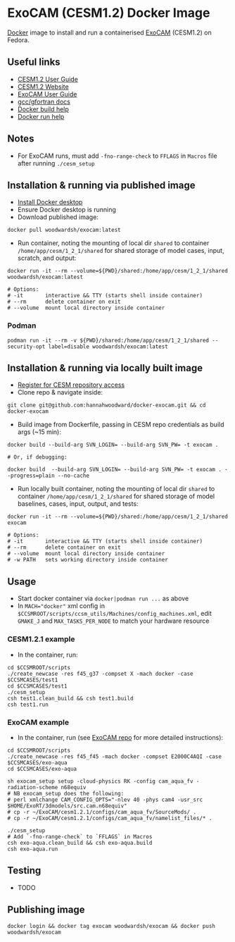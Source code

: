 # ExoCAM (CESM1.2) Docker Image

[Docker](https://www.docker.com/) image to install and run a containerised [ExoCAM](https://github.com/storyofthewolf/ExoCAM) (CESM1.2) on Fedora.


## Useful links

* [CESM1.2 User Guide](https://www2.cesm.ucar.edu/models/cesm1.2/cesm/doc/usersguide/ug.pdf)
* [CESM1.2 Website](https://www2.cesm.ucar.edu/models/cesm1.2/tags/index.html)
* [ExoCAM User Guide](https://github.com/storyofthewolf/ExoCAM/blob/master/cesm1.2.1/instructions/general_instructions.txt)
* [gcc/gfortran docs](https://gcc.gnu.org/onlinedocs/gfortran/index.html#SEC_Contents)
* [Docker build help](https://docs.docker.com/engine/reference/commandline/build/)
* [Docker run help](https://docs.docker.com/engine/reference/commandline/run/)


## Notes

* For ExoCAM runs, must add `-fno-range-check` to `FFLAGS` in `Macros` file after running `./cesm_setup`


## Installation & running via published image

* [Install Docker desktop](https://www.docker.com/get-started)
* Ensure Docker desktop is running
* Download published image:

```
docker pull woodwardsh/exocam:latest
```

* Run container, noting the mounting of local dir `shared` to container `/home/app/cesm/1_2_1/shared` for shared storage of model cases, input, scratch, and output:

```
docker run -it --rm --volume=${PWD}/shared:/home/app/cesm/1_2_1/shared woodwardsh/exocam:latest

# Options:
# -it       interactive && TTY (starts shell inside container)
# --rm      delete container on exit
# --volume  mount local directory inside container
```


### Podman

```
podman run -it --rm -v ${PWD}/shared:/home/app/cesm/1_2_1/shared --security-opt label=disable woodwardsh/exocam:latest
```


## Installation & running via locally built image


* [Register for CESM repository access](https://www2.cesm.ucar.edu/models/register/)
* Clone repo & navigate inside:

```
git clone git@github.com:hannahwoodward/docker-exocam.git && cd docker-exocam
```

* Build image from Dockerfile, passing in CESM repo credentials as build args (~15 min):

```
docker build --build-arg SVN_LOGIN= --build-arg SVN_PW= -t exocam .

# Or, if debugging:

docker build  --build-arg SVN_LOGIN= --build-arg SVN_PW= -t exocam . --progress=plain --no-cache
```

* Run locally built container, noting the mounting of local dir `shared` to container `/home/app/cesm/1_2_1/shared` for shared storage of model baselines, cases, input, output, and tests:

```
docker run -it --rm --volume=${PWD}/shared:/home/app/cesm/1_2_1/shared exocam

# Options:
# -it       interactive && TTY (starts shell inside container)
# --rm      delete container on exit
# --volume  mount local directory inside container
# -w PATH   sets working directory inside container
```


## Usage

* Start docker container via `docker|podman run ...` as above
* In `MACH="docker"` xml config in `$CCSMROOT/scripts/ccsm_utils/Machines/config_machines.xml`, edit `GMAKE_J` and `MAX_TASKS_PER_NODE` to match your hardware resource


### CESM1.2.1 example

* In the container, run:

```
cd $CCSMROOT/scripts
./create_newcase -res f45_g37 -compset X -mach docker -case $CCSMCASES/test1
cd $CCSMCASES/test1
./cesm_setup
csh test1.clean_build && csh test1.build
csh test1.run
```

### ExoCAM example

* In the container, run (see [ExoCAM repo](https://github.com/storyofthewolf/ExoCAM/blob/main/cesm1.2.1/instructions/general_instructions.txt) for more detailed instructions):

```
cd $CCSMROOT/scripts
./create_newcase -res f45_f45 -mach docker -compset E2000C4AQI -case $CCSMCASES/exo-aqua
cd $CCSMCASES/exo-aqua

sh exocam_setup setup -cloud-physics RK -config cam_aqua_fv -radiation-scheme n68equiv
# NB exocam_setup does the following:
# perl xmlchange CAM_CONFIG_OPTS="-nlev 40 -phys cam4 -usr_src $HOME/ExoRT/3dmodels/src.cam.n68equiv"
# cp -r ~/ExoCAM/cesm1.2.1/configs/cam_aqua_fv/SourceMods/ .
# cp -r ~/ExoCAM/cesm1.2.1/configs/cam_aqua_fv/namelist_files/* .

./cesm_setup
# Add `-fno-range-check` to `FFLAGS` in Macros
csh exo-aqua.clean_build && csh exo-aqua.build
csh exo-aqua.run
```


## Testing

* TODO

## Publishing image

```
docker login && docker tag exocam woodwardsh/exocam && docker push woodwardsh/exocam
```
